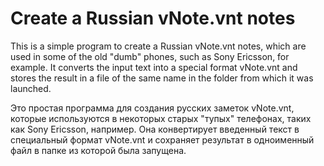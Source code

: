 # Create a Russian vNote.vnt notes

This is a simple program to create a Russian vNote.vnt notes, which are used in some of the old "dumb" phones, such as Sony Ericsson, for example.
It converts the input text into a special format vNote.vnt and stores the result in a file of the same name in the folder from which it was launched.

Это простая программа для создания русских заметок vNote.vnt, которые используются в некоторых старых "тупых" телефонах, таких как Sony Ericsson, например.
Она конвертирует введенный текст в специальный формат vNote.vnt и сохраняет результат в одноименный файл в папке из которой была запущена.